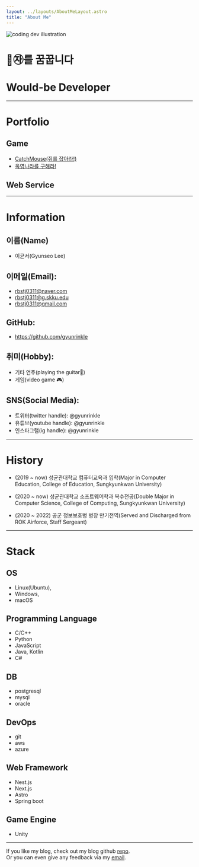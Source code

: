 ```yaml
---
layout: ../layouts/AboutMeLayout.astro
title: "About Me"
---
```


<div>
  <img src="/me-og.jpg" class="sm:w-1/2 mx-auto" alt="coding dev illustration">
</div>

# 🐾㉶를 꿈꿉니다

# Would-be Developer

---

# Portfolio

## Game

- [CatchMouse(쥐를 잡아라!)](https://play.google.com/store/apps/details?id=com.Team_CatchMouse.CatchMouse)
- [옥영나라를 구해라!](https://play.google.com/store/apps/details?id=com.Comedu_Games.SaveOkyungWorld)

## Web Service

---

# Information

## 이름(Name)

- 이균서(Gyunseo Lee)

## 이메일(Email):

- rbstj0311@naver.com
- rbstj0311@g.skku.edu
- rbstj0311@gmail.com

## GitHub:

- <https://github.com/gyunrinkle>

## 취미(Hobby):

- 기타 연주(playing the guitar🎸)
- 게임(video game 🎮)

## SNS(Social Media):

- 트위터(twitter handle): @gyunrinkle
- 유튜브(youtube handle): @gyunrinkle
- 인스타그램(ig handle): @gyunrinkle

---

# History

- (2019 ~ now) 성균관대학교 컴퓨터교육과 입학(Major in Computer Education, College of Education, Sungkyunkwan University)

- (2020 ~ now) 성균관대학교 소프트웨어학과 복수전공(Double Major in Computer Science, College of Computing, Sungkyunkwan University)

- (2020 ~ 2022) 공군 정보보호병 병장 만기전역(Served and Discharged from ROK Airforce, Staff Sergeant)

---

# Stack

## OS

- Linux(Ubuntu),
- Windows,
- macOS

## Programming Language

- C/C++
- Python
- JavaScript
- Java, Kotlin
- C#

## DB

- postgresql
- mysql
- oracle

## DevOps

- git
- aws
- azure

## Web Framework

- Nest.js
- Next.js
- Astro
- Spring boot

## Game Engine

- Unity

---

If you like my blog, check out my blog github [repo](https://github.com/gyunseo/gyunseo.github.io).  
Or you can even give any feedback via my [email](mailto:rbstj0311@naver.com).
